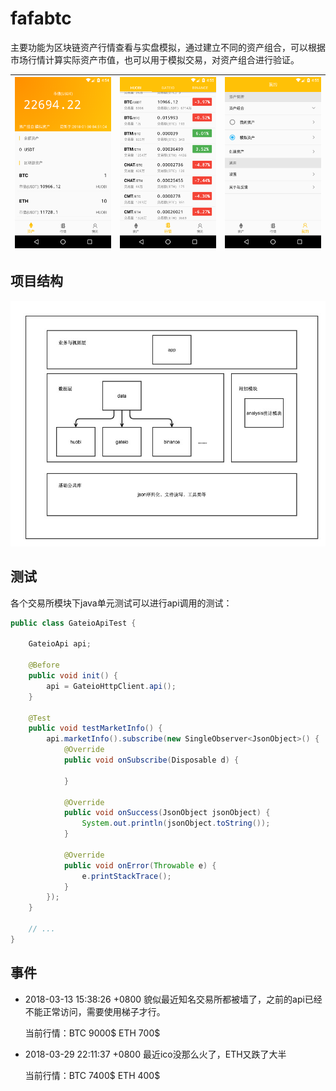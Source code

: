 fafabtc
=================
主要功能为区块链资产行情查看与实盘模拟，通过建立不同的资产组合，可以根据市场行情计算实际资产市值，也可以用于模拟交易，对资产组合进行验证。

![img](docs/imgs/assets_statistics.png) | ![img](docs/imgs/tickers.png) | ![img](docs/imgs/assets_manager.png)
---------|--------|----------
## 项目结构
![img](docs/imgs/fafabtc-app-arch.jpg)
## 测试
各个交易所模块下java单元测试可以进行api调用的测试：
```java
public class GateioApiTest {

    GateioApi api;

    @Before
    public void init() {
        api = GateioHttpClient.api();
    }

    @Test
    public void testMarketInfo() {
        api.marketInfo().subscribe(new SingleObserver<JsonObject>() {
            @Override
            public void onSubscribe(Disposable d) {

            }

            @Override
            public void onSuccess(JsonObject jsonObject) {
                System.out.println(jsonObject.toString());
            }

            @Override
            public void onError(Throwable e) {
                e.printStackTrace();
            }
        });
    }

    // ...
}
```

## 事件
- 2018-03-13 15:38:26 +0800 貌似最近知名交易所都被墙了，之前的api已经不能正常访问，需要使用梯子才行。

    当前行情：BTC 9000$ ETH 700$

- 2018-03-29 22:11:37 +0800 最近ico没那么火了，ETH又跌了大半

    当前行情：BTC 7400$ ETH 400$
